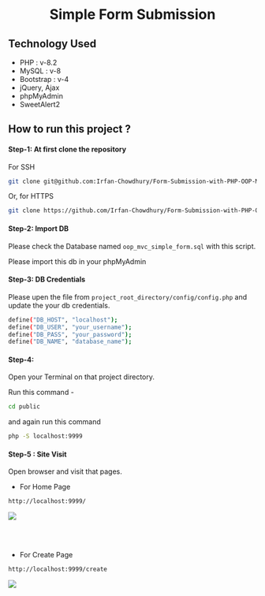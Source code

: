 <div align='center'>

# Simple Form Submission 

</div>

## Technology Used
- PHP : v-8.2
- MySQL : v-8 
- Bootstrap : v-4
- jQuery, Ajax
- phpMyAdmin
- SweetAlert2


## How to run this project ?


#### Step-1: At first clone the repository 

For SSH

```bash
git clone git@github.com:Irfan-Chowdhury/Form-Submission-with-PHP-OOP-MVC.git
```

Or, for HTTPS

```bash
git clone https://github.com/Irfan-Chowdhury/Form-Submission-with-PHP-OOP-MVC.git
```

#### Step-2: Import DB
Please check the Database named `oop_mvc_simple_form.sql` with this script.

Please import this db in your phpMyAdmin

#### Step-3: DB Credentials

Please upen the file from `project_root_directory/config/config.php` and update the your db credentials.

```bash
define("DB_HOST", "localhost");
define("DB_USER", "your_username");
define("DB_PASS", "your_password");
define("DB_NAME", "database_name");
```



#### Step-4: 
Open your Terminal on that project directory.

Run this command - 

```bash
cd public
```

and again run this command

```bash
php -S localhost:9999
```

#### Step-5 : Site Visit
Open browser and visit that pages.

- For Home Page

```bash
http://localhost:9999/

```

<img src="https://snipboard.io/5XEfVR.jpg">


</br></br>

- For Create Page

```bash
http://localhost:9999/create

```

<img src="https://snipboard.io/kWS3o7.jpg">










